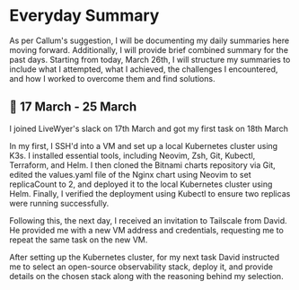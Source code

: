 # Everyday Summary

As per Callum's suggestion, I will be documenting my daily summaries here moving forward. Additionally, I will provide brief combined summary for the past days. Starting from today, March 26th, I will structure my summaries to include what I attempted, what I achieved, the challenges I encountered, and how I worked to overcome them and find solutions.

## :date: 17 March - 25 March

I joined LiveWyer's slack on 17th March and got my first task on 18th March

In my first, I SSH'd into a VM and set up a local Kubernetes cluster using K3s. I installed essential tools, including Neovim, Zsh, Git, Kubectl, Terraform, and Helm. I then cloned the Bitnami charts repository via Git, edited the values.yaml file of the Nginx chart using Neovim to set replicaCount to 2, and deployed it to the local Kubernetes cluster using Helm. Finally, I verified the deployment using Kubectl to ensure two replicas were running successfully. 

Following this, the next day, I received an invitation to Tailscale from David. He provided me with a new VM address and credentials, requesting me to repeat the same task on the new VM.

After setting up the Kubernetes cluster, for my next task David instructed me to select an open-source observability stack, deploy it, and provide details on the chosen stack along with the reasoning behind my selection.

